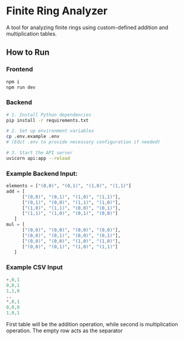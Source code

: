# Finite Ring Analyzer

A tool for analyzing finite rings using custom-defined addition and multiplication tables.

## How to Run

### Frontend

   ```bash
   npm i
   npm run dev
   ```

### Backend

   ```bash
   # 1. Install Python dependencies
   pip install -r requirements.txt
   
   # 2. Set up environment variables
   cp .env.example .env
   # (Edit .env to provide necessary configuration if needed)
   
   # 3. Start the API server
   uvicorn api:app --reload
   ```

### Example Backend Input:

```python
elements = ["(0,0)", "(0,1)", "(1,0)", "(1,1)"]
add = [
      ["(0,0)", "(0,1)", "(1,0)", "(1,1)"],
      ["(0,1)", "(0,0)", "(1,1)", "(1,0)"],
      ["(1,0)", "(1,1)", "(0,0)", "(0,1)"],
      ["(1,1)", "(1,0)", "(0,1)", "(0,0)"]
   ]
mul = [
      ["(0,0)", "(0,0)", "(0,0)", "(0,0)"],
      ["(0,0)", "(0,1)", "(0,0)", "(0,1)"],
      ["(0,0)", "(0,0)", "(1,0)", "(1,0)"],
      ["(0,0)", "(0,1)", "(1,0)", "(1,1)"]
   ]
```

### Example CSV Input
```c
+,0,1
0,0,1
1,1,0
,,
*,0,1
0,0,0
1,0,1
```
First table will be the addition operation, while second is multiplication operation.
The empty row acts as the separator
